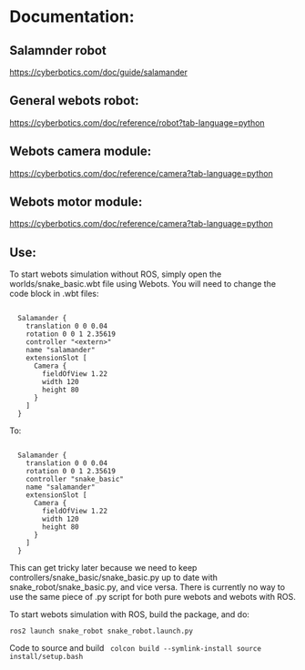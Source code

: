 # Documentation:

## Salamnder robot
https://cyberbotics.com/doc/guide/salamander

## General webots robot:
https://cyberbotics.com/doc/reference/robot?tab-language=python

## Webots camera module:
https://cyberbotics.com/doc/reference/camera?tab-language=python

## Webots motor module:
https://cyberbotics.com/doc/reference/camera?tab-language=python

## Use:

To start webots simulation without ROS, simply open the worlds/snake_basic.wbt file using Webots. You will need to change the code block in .wbt files:

<code>
  Salamander {
    translation 0 0 0.04
    rotation 0 0 1 2.35619
    controller "&lt;extern&gt;"
    name "salamander"
    extensionSlot [
      Camera {
        fieldOfView 1.22
        width 120
        height 80
      }
    ]
  }
</code>
  
To:

<code>
  Salamander {
    translation 0 0 0.04
    rotation 0 0 1 2.35619
    controller "snake_basic"
    name "salamander"
    extensionSlot [
      Camera {
        fieldOfView 1.22
        width 120
        height 80
      }
    ]
  }
</code>

This can get tricky later because we need to keep controllers/snake_basic/snake_basic.py up to date with snake_robot/snake_basic.py, and vice versa. There is currently no way to use the same piece of .py script for both pure webots and webots with ROS.

To start webots simulation with ROS, build the package, and do:

<code>ros2 launch snake_robot snake_robot.launch.py</code>

Code to source and build
<code>
colcon build --symlink-install
source install/setup.bash
</code>
